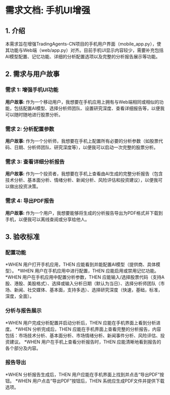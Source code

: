 # 需求文档: 手机UI增强

## 1. 介绍

本需求旨在增强TradingAgents-CN项目的手机用户界面（mobile_app.py），使其功能与Web端（web/app.py）对齐。目前手机UI显示内容较少，需要补充包括AI模型配置、记忆功能、详细的分析配置选项以及完整的分析报告展示等功能。

## 2. 需求与用户故事

### 需求 1: 增强手机UI功能
  **用户故事:** 作为一个移动用户，我想要在手机应用上拥有与Web端相同或相似的功能，包括配置AI模型、选择分析师团队、设置研究深度、查看详细报告等，以便我可以随时随地进行股票分析。

### 需求 2: 分析配置参数
  **用户故事:** 作为一个分析师，我想要在手机上配置所有必要的分析参数（如股票代码、日期、分析师团队、研究深度等），以便我可以启动一次完整的股票分析。

### 需求 3: 查看详细分析报告
  **用户故事:** 作为一个投资者，我想要在手机上查看由AI生成的完整分析报告（包含技术分析、基本面分析、情绪分析、新闻分析、风险评估和投资建议），以便我可以做出投资决策。

### 需求 4: 导出PDF报告
  **用户故事:** 作为一个用户，我想要能够将生成的分析报告导出为PDF格式并下载到手机，以便我可以离线查阅或分享给他人。

## 3. 验收标准

### 配置功能
*WHEN 用户打开手机应用，THEN 应能看到并能配置AI模型（提供商、具体模型）。
*WHEN 用户在手机应用中进行配置，THEN 应能启用或禁用记忆功能。
*WHEN 用户在手机应用中配置分析参数，THEN 应能输入/选择股票代码（支持A股、港股、美股格式）、选择或输入分析日期（默认为当日）、选择分析师团队（市场、新闻、社交媒体、基本面，支持多选）、选择研究深度（快速，基础，标准，深度，全面）。

### 分析与报告展示
*WHEN 用户完成分析配置并启动分析后，THEN 应能在手机界面上看到分析进度。
*WHEN 分析完成后，THEN 应能在手机界面上查看完整的分析报告，内容包括：市场技术分析、基本面分析、市场情绪分析、新闻事件分析、风险评估、投资建议。
*WHEN 用户在手机上查看分析报告时，THEN 应能清晰地看到报告的各个部分及内容。

### 报告导出
*WHEN 分析报告生成后，THEN 用户应能在手机界面上找到并点击“导出PDF”按钮。
*WHEN 用户点击“导出PDF”按钮后，THEN 系统应生成PDF文件并提供下载选项。